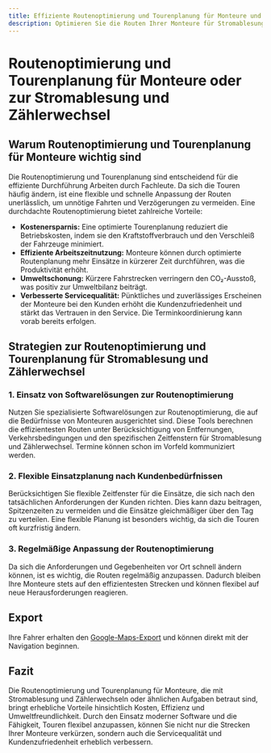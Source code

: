 ```yaml
---
title: Effiziente Routenoptimierung und Tourenplanung für Monteure und zur Stromablesung und Zählerwechsel
description: Optimieren Sie die Routen Ihrer Monteure für Stromablesung und Zählerwechsel, reduzieren Sie Fahrzeiten, sparen Sie Kosten und verbessern Sie die Servicequalität.
---
```


# Routenoptimierung und Tourenplanung für Monteure oder zur Stromablesung und Zählerwechsel

## Warum Routenoptimierung und Tourenplanung für Monteure wichtig sind

Die Routenoptimierung und Tourenplanung sind entscheidend für die effiziente Durchführung Arbeiten durch Fachleute. Da sich die Touren häufig ändern, ist eine flexible und schnelle Anpassung der Routen unerlässlich, um unnötige Fahrten und Verzögerungen zu vermeiden. Eine durchdachte Routenoptimierung bietet zahlreiche Vorteile:

- **Kostenersparnis:** Eine optimierte Tourenplanung reduziert die Betriebskosten, indem sie den Kraftstoffverbrauch und den Verschleiß der Fahrzeuge minimiert.
- **Effiziente Arbeitszeitnutzung:** Monteure können durch optimierte Routenplanung mehr Einsätze in kürzerer Zeit durchführen, was die Produktivität erhöht.
- **Umweltschonung:** Kürzere Fahrstrecken verringern den CO₂-Ausstoß, was positiv zur Umweltbilanz beiträgt.
- **Verbesserte Servicequalität:** Pünktliches und zuverlässiges Erscheinen der Monteure bei den Kunden erhöht die Kundenzufriedenheit und stärkt das Vertrauen in den Service. Die Terminkoordinierung kann vorab bereits erfolgen.

## Strategien zur Routenoptimierung und Tourenplanung für Stromablesung und Zählerwechsel

### 1. Einsatz von Softwarelösungen zur Routenoptimierung

Nutzen Sie spezialisierte Softwarelösungen zur Routenoptimierung, die auf die Bedürfnisse von Monteuren ausgerichtet sind. Diese Tools berechnen die effizientesten Routen unter Berücksichtigung von Entfernungen, Verkehrsbedingungen und den spezifischen Zeitfenstern für Stromablesung und Zählerwechsel. Termine können schon im Vorfeld kommuniziert werden.

### 2. Flexible Einsatzplanung nach Kundenbedürfnissen

Berücksichtigen Sie flexible Zeitfenster für die Einsätze, die sich nach den tatsächlichen Anforderungen der Kunden richten. Dies kann dazu beitragen, Spitzenzeiten zu vermeiden und die Einsätze gleichmäßiger über den Tag zu verteilen. Eine flexible Planung ist besonders wichtig, da sich die Touren oft kurzfristig ändern.

### 3. Regelmäßige Anpassung der Routenoptimierung

Da sich die Anforderungen und Gegebenheiten vor Ort schnell ändern können, ist es wichtig, die Routen regelmäßig anzupassen. Dadurch bleiben Ihre Monteure stets auf den effizientesten Strecken und können flexibel auf neue Herausforderungen reagieren.

## Export

Ihre Fahrer erhalten den [Google-Maps-Export](../tour/#tour-exportieren) und können direkt mit der Navigation beginnen.

## Fazit

Die Routenoptimierung und Tourenplanung für Monteure, die mit Stromablesung und Zählerwechseln oder ähnlichen Aufgaben betraut sind, bringt erhebliche Vorteile hinsichtlich Kosten, Effizienz und Umweltfreundlichkeit. Durch den Einsatz moderner Software und die Fähigkeit, Touren flexibel anzupassen, können Sie nicht nur die Strecken Ihrer Monteure verkürzen, sondern auch die Servicequalität und Kundenzufriedenheit erheblich verbessern.

